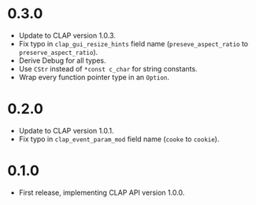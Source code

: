# 0.3.0

- Update to CLAP version 1.0.3.
- Fix typo in `clap_gui_resize_hints` field name (`preseve_aspect_ratio` to `preserve_aspect_ratio`).
- Derive Debug for all types.
- Use `CStr` instead of `*const c_char` for string constants.
- Wrap every function pointer type in an `Option`.

# 0.2.0

- Update to CLAP version 1.0.1.
- Fix typo in `clap_event_param_mod` field name (`cooke` to `cookie`).

# 0.1.0

- First release, implementing CLAP API version 1.0.0.
